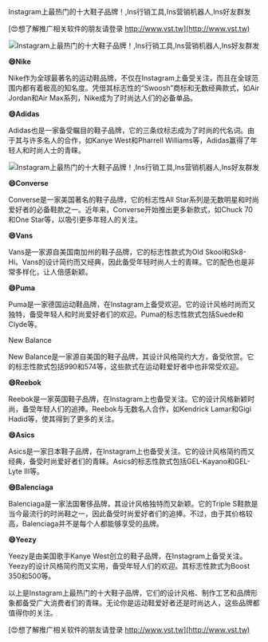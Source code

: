 Instagram上最热门的十大鞋子品牌！,Ins行销工具,Ins营销机器人,Ins好友群发

[😍想了解推广相关软件的朋友请登录 http://www.vst.tw](http://www.vst.tw)

 <center><img src="https://vst.tw/MP4/tuiguang/png/4.png" alt="Instagram上最热门的十大鞋子品牌！,Ins行销工具,Ins营销机器人,Ins好友群发"></center>

**😄Nike**

Nike作为全球最著名的运动鞋品牌，不仅在Instagram上备受关注，而且在全球范围内都有着极高的知名度。凭借其标志性的“Swoosh”商标和无数经典款式，如Air Jordan和Air Max系列，Nike成为了时尚达人们的必备单品。

**😄Adidas**

Adidas也是一家备受瞩目的鞋子品牌，它的三条纹标志成为了时尚的代名词。由于其与许多名人的合作，如Kanye West和Pharrell Williams等，Adidas赢得了年轻人和时尚人士的青睐。

 <center><img src="https://vst.tw/MP4/tuiguang/png/7.png" alt="Instagram上最热门的十大鞋子品牌！,Ins行销工具,Ins营销机器人,Ins好友群发"></center>

**😄Converse**

Converse是一家美国著名的鞋子品牌，它的标志性All Star系列是无数明星和时尚爱好者的必备鞋款之一。近年来，Converse开始推出更多新款式，如Chuck 70和One Star等，以吸引更多年轻人的关注。

**😄Vans**

Vans是一家源自美国南加州的鞋子品牌，它的标志性款式为Old Skool和Sk8-Hi。Vans的设计简约而又经典，因此备受年轻时尚人士的青睐。它的配色也是非常多样化，让人倍感新颖。

**😄Puma**

Puma是一家德国运动鞋品牌，在Instagram上备受欢迎。它的设计风格时尚而又独特，备受年轻人和时尚爱好者们的欢迎。Puma的标志性款式包括Suede和Clyde等。

New Balance

New Balance是一家源自美国的鞋子品牌，其设计风格简约大方，备受欣赏。它的标志性款式包括990和574等，这些款式在运动鞋爱好者中也非常受欢迎。

**😄Reebok**

Reebok是一家英国鞋子品牌，在Instagram上也备受关注。它的设计风格新颖时尚，备受年轻人们的追捧。Reebok与无数名人合作，如Kendrick Lamar和Gigi Hadid等，使其得到了更多的关注。

**😄Asics**

Asics是一家日本鞋子品牌，在Instagram上也备受关注。它的设计风格简约而又经典，备受时尚爱好者们的青睐。Asics的标志性款式包括GEL-Kayano和GEL-Lyte III等。

**😄Balenciaga**

Balenciaga是一家法国奢侈品牌，其设计风格独特而又新颖。它的Triple S鞋款是当今最流行的时尚鞋之一，因此备受时尚爱好者们的追捧。不过，由于其价格较高，Balenciaga并不是每个人都能够享受的品牌。

**😄Yeezy**

Yeezy是由美国歌手Kanye West创立的鞋子品牌，在Instagram上备受关注。Yeezy的设计风格简约而又实用，备受年轻人们的欢迎。其标志性款式为Boost 350和500等。

以上是Instagram上最热门的十大鞋子品牌，它们的设计风格、制作工艺和品牌形象都备受广大消费者们的青睐。无论你是运动鞋爱好者还是时尚达人，这些品牌都值得你的关注。

[😍想了解推广相关软件的朋友请登录 http://www.vst.tw](http://www.vst.tw)



